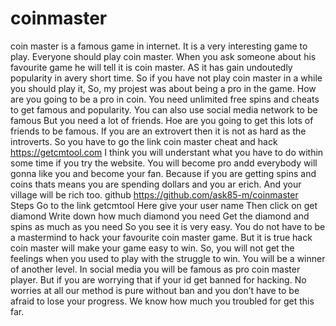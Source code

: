 # coinmaster
coin master is a famous game in internet. It is a very interesting game to play. Everyone should play coin master.
When you ask someone about his favourite game he will tell it is coin master. AS it has gain undoutedly popularity in avery short time. So if you have not play coin master in a while you should play it,
So, my projest was about being a pro in the game. How are you going to be a pro in coin. You need unlimited free spins and cheats to get famous and popularity.
You can also use social media network to be famous But you need a lot of friends. Hoe are you going to get this lots of friends to be famous. If you are an extrovert then it is not as hard as the introverts. So you have to go the link coin master cheat and hack https://getcmtool.com
I think you will understant what you have to do within some time if you try the website. You will become pro andd everybody will gonna like you and become your fan. Because if you are getting spins and coins thats means you are spending dollars and you ar erich. And your village will be rich too.
github	https://github.com/ask85-m/coinmaster	
Steps
Go to the link getcmtool
Here give your user name
Then click on get diamond
Write down how much diamond you need
Get the diamond and spins as much as you need
So you see it is very easy. You do not have to be a mastermind to hack your favourite coin master game. But it is true hack coin master will make your game easy to win. So, you will not get the feelings when you used to play with the struggle to win. You will be a winner of another level. In social media you will be famous as pro coin master player. But if you are worrying that if your id get banned for hacking. No worries at all our method is pure without ban and you don’t have to be afraid to lose your progress. We know how much you troubled for get this far.
